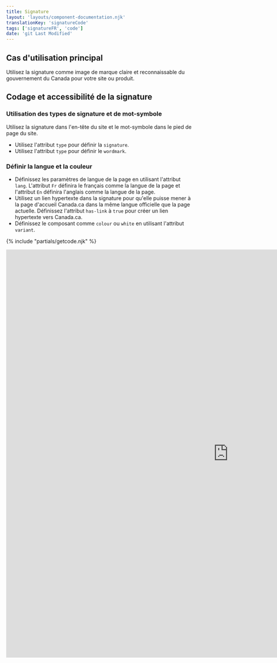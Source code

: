```yaml
---
title: Signature
layout: 'layouts/component-documentation.njk'
translationKey: 'signatureCode'
tags: ['signatureFR', 'code']
date: 'git Last Modified'
---
```


## Cas d'utilisation principal

Utilisez la signature comme image de marque claire et reconnaissable du gouvernement du Canada pour votre site ou produit.

## Codage et accessibilité de la signature

### Utilisation des types de signature et de mot-symbole

Utilisez la signature dans <gcds-link href="{{ links.header }}">l'en-tête</gcds-link> du site et le mot-symbole dans <gcds-link href="{{ links.footer }}">le pied de page</gcds-link> du site.

- Utilisez l'attribut `type` pour définir la `signature`.
- Utilisez l'attribut `type` pour définir le `wordmark`.

### Définir la langue et la couleur

- Définissez les paramètres de langue de la page en utilisant l'attribut `lang`. L'attribut `Fr` définira le français comme la langue de la page et l'attribut `En` définira l'anglais comme la langue de la page.
- Utilisez un lien hypertexte dans la signature pour qu'elle puisse mener à la page d'accueil Canada.ca dans la même langue officielle que la page actuelle. Définissez l'attribut `has-link` à `true` pour créer un lien hypertexte vers Canada.ca.
- Définissez le composant comme `colour` ou `white` en utilisant l'attribut `variant`.

{% include "partials/getcode.njk" %}

<iframe
  title="Survol des propriétés et des évènements relatifs à gcds-signature."
  src="https://cds-snc.github.io/gcds-components/iframe.html?viewMode=docs&demo=true&singleStory=true&id=components-signature--events-properties#events--properties"
  width="1200"
  height="1100"
  style="display: block; margin: 0 auto;"
  frameBorder="0"
  allow="clipboard-write"
></iframe>
